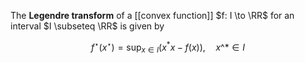 The **Legendre transform** of a [[convex function]] $f: I \to \RR$ for an interval $I \subseteq \RR$ is given by

$$
f^\star\left(x^\star\right) = \sup_{x \in I} \left(x^*x  - f(x)\right), \quad x\^* \in I
$$